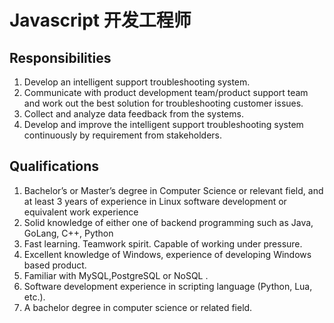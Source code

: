 # Javascript 开发工程师


## Responsibilities

1. Develop an intelligent support troubleshooting system.
2. Communicate with product development team/product support team and work out the best solution for troubleshooting customer issues.
3. Collect and analyze data feedback from the systems.
4. Develop and improve the intelligent support troubleshooting system continuously by requirement from stakeholders.


## Qualifications

1. Bachelor’s or Master’s degree in Computer Science or relevant field, and at least 3 years of experience in Linux software development or equivalent work experience
2. Solid knowledge of either one of backend programming such as Java, GoLang, C++,  Python
3. Fast learning. Teamwork spirit. Capable of working under pressure.
4. Excellent knowledge of Windows, experience of developing Windows based product.
5. Familiar with MySQL,PostgreSQL or NoSQL .
6. Software development experience in scripting language (Python, Lua, etc.).
7. A bachelor degree in computer science or related field.